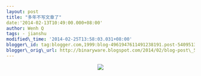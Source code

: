 ```yaml
--- 
layout: post 
title: "多年不写文章了" 
date:'2014-02-13T10:49:00.000+08:00' 
author: Wenh Q
tags: - jianshu
modified\_time: '2014-02-25T13:58:03.031+08:00' 
blogger\_id: tag:blogger.com,1999:blog-4961947611491238191.post-5409513318376507890
blogger\_orig\_url: http://binaryware.blogspot.com/2014/02/blog-post\_5021.html
---
```

<div class="separator" style="clear: both; text-align: center;">

[![](http://prod-jianshu-cwb.b0.upaiyun.com/notes/images/89843/weibo/image_62555f77d5a4.jpeg)](http://prod-jianshu-cwb.b0.upaiyun.com/notes/images/89843/weibo/image_62555f77d5a4.jpeg)

</div>





